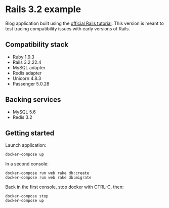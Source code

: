 # Rails 3.2 example

Blog application built using the [official Rails tutorial][1]. This version is meant to test
tracing compatibility issues with early versions of Rails.

[1]: http://guides.rubyonrails.org/getting_started.html

## Compatibility stack

* Ruby 1.9.3
* Rails 3.2.22.4
* MySQL adapter
* Redis adapter
* Unicorn 4.8.3
* Passenger 5.0.28

## Backing services

* MySQL 5.6
* Redis 3.2

## Getting started

Launch application:

    docker-compose up

In a second console:

    docker-compose run web rake db:create
    docker-compose run web rake db:migrate

Back in the first console, stop docker with CTRL-C, then:

    docker-compose stop
    docker-compose up
